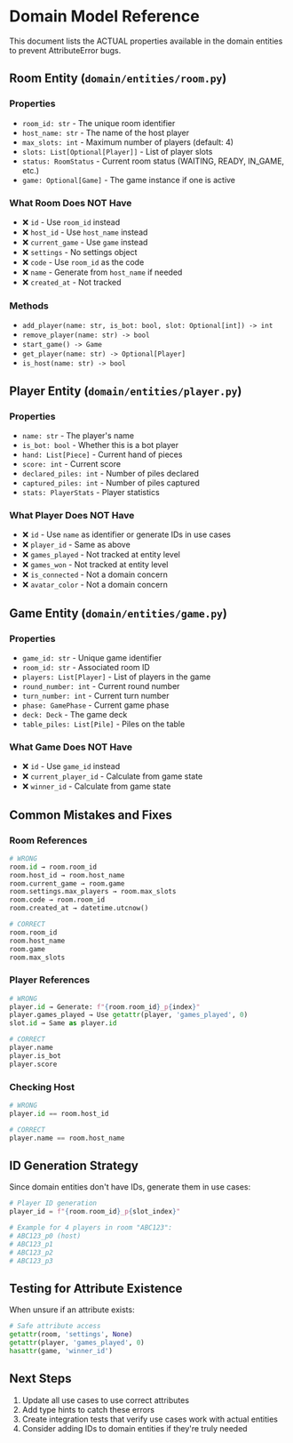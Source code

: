 # Domain Model Reference

This document lists the ACTUAL properties available in the domain entities to prevent AttributeError bugs.

## Room Entity (`domain/entities/room.py`)

### Properties
- `room_id: str` - The unique room identifier
- `host_name: str` - The name of the host player
- `max_slots: int` - Maximum number of players (default: 4)
- `slots: List[Optional[Player]]` - List of player slots
- `status: RoomStatus` - Current room status (WAITING, READY, IN_GAME, etc.)
- `game: Optional[Game]` - The game instance if one is active

### What Room Does NOT Have
- ❌ `id` - Use `room_id` instead
- ❌ `host_id` - Use `host_name` instead  
- ❌ `current_game` - Use `game` instead
- ❌ `settings` - No settings object
- ❌ `code` - Use `room_id` as the code
- ❌ `name` - Generate from `host_name` if needed
- ❌ `created_at` - Not tracked

### Methods
- `add_player(name: str, is_bot: bool, slot: Optional[int]) -> int`
- `remove_player(name: str) -> bool`
- `start_game() -> Game`
- `get_player(name: str) -> Optional[Player]`
- `is_host(name: str) -> bool`

## Player Entity (`domain/entities/player.py`)

### Properties
- `name: str` - The player's name
- `is_bot: bool` - Whether this is a bot player
- `hand: List[Piece]` - Current hand of pieces
- `score: int` - Current score
- `declared_piles: int` - Number of piles declared
- `captured_piles: int` - Number of piles captured
- `stats: PlayerStats` - Player statistics

### What Player Does NOT Have
- ❌ `id` - Use `name` as identifier or generate IDs in use cases
- ❌ `player_id` - Same as above
- ❌ `games_played` - Not tracked at entity level
- ❌ `games_won` - Not tracked at entity level
- ❌ `is_connected` - Not a domain concern
- ❌ `avatar_color` - Not a domain concern

## Game Entity (`domain/entities/game.py`)

### Properties
- `game_id: str` - Unique game identifier
- `room_id: str` - Associated room ID
- `players: List[Player]` - List of players in the game
- `round_number: int` - Current round number
- `turn_number: int` - Current turn number
- `phase: GamePhase` - Current game phase
- `deck: Deck` - The game deck
- `table_piles: List[Pile]` - Piles on the table

### What Game Does NOT Have
- ❌ `id` - Use `game_id` instead
- ❌ `current_player_id` - Calculate from game state
- ❌ `winner_id` - Calculate from game state

## Common Mistakes and Fixes

### Room References
```python
# WRONG
room.id → room.room_id
room.host_id → room.host_name
room.current_game → room.game
room.settings.max_players → room.max_slots
room.code → room.room_id
room.created_at → datetime.utcnow()

# CORRECT
room.room_id
room.host_name
room.game
room.max_slots
```

### Player References
```python
# WRONG
player.id → Generate: f"{room.room_id}_p{index}"
player.games_played → Use getattr(player, 'games_played', 0)
slot.id → Same as player.id

# CORRECT
player.name
player.is_bot
player.score
```

### Checking Host
```python
# WRONG
player.id == room.host_id

# CORRECT
player.name == room.host_name
```

## ID Generation Strategy

Since domain entities don't have IDs, generate them in use cases:

```python
# Player ID generation
player_id = f"{room.room_id}_p{slot_index}"

# Example for 4 players in room "ABC123":
# ABC123_p0 (host)
# ABC123_p1 
# ABC123_p2
# ABC123_p3
```

## Testing for Attribute Existence

When unsure if an attribute exists:

```python
# Safe attribute access
getattr(room, 'settings', None)
getattr(player, 'games_played', 0)
hasattr(game, 'winner_id')
```

## Next Steps

1. Update all use cases to use correct attributes
2. Add type hints to catch these errors
3. Create integration tests that verify use cases work with actual entities
4. Consider adding IDs to domain entities if they're truly needed